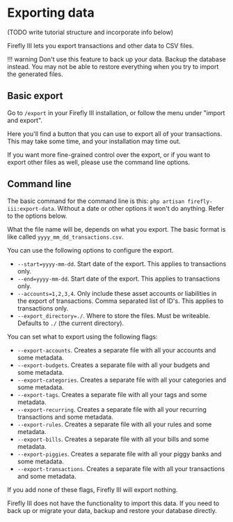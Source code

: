 # Exporting data

(TODO write tutorial structure and incorporate info below)

Firefly III lets you export transactions and other data to CSV files.

!!! warning
Don't use this feature to back up your data. Backup the database instead. You may not be able to restore everything when you try to import the generated files.

## Basic export

Go to `/export` in your Firefly III installation, or follow the menu under "import and export".

Here you'll find a button that you can use to export all of your transactions. This may take some time, and your installation may time out.

If you want more fine-grained control over the export, or if you want to export other files as well, please use the command line options.

## Command line

The basic command for the command line is this: `php artisan firefly-iii:export-data`. Without a date or other options it won't do anything. Refer to the options below.

What the file name will be, depends on what you export. The basic format is like called `yyyy_mm_dd_transactions.csv`.

You can use the following options to configure the export.

* `--start=yyyy-mm-dd`. Start date of the export. This applies to transactions only.
* `--end=yyyy-mm-dd`. Start date of the export. This applies to transactions only.
* `--accounts=1,2,3,4`. Only include these asset accounts or liabilities in the export of transactions. Comma separated list of ID's. This applies to transactions only.
* `--export_directory=./`. Where to store the files. Must be writeable. Defaults to `./` (the current directory).

You can set what to export using the following flags:

* `--export-accounts`. Creates a separate file with all your accounts and some metadata.
* `--export-budgets`. Creates a separate file with all your budgets and some metadata.
* `--export-categories`. Creates a separate file with all your categories and some metadata.
* `--export-tags`. Creates a separate file with all your tags and some metadata.
* `--export-recurring`. Creates a separate file with all your recurring transactions and some metadata.
* `--export-rules`. Creates a separate file with all your rules and some metadata.
* `--export-bills`. Creates a separate file with all your bills and some metadata.
* `--export-piggies`. Creates a separate file with all your piggy banks and some metadata.
* `--export-transactions`. Creates a separate file with all your transactions and some metadata.

If you add none of these flags, Firefly III will export nothing.

Firefly III does not have the functionality to import this data. If you need to back up or migrate your data, backup and restore your database directly.

